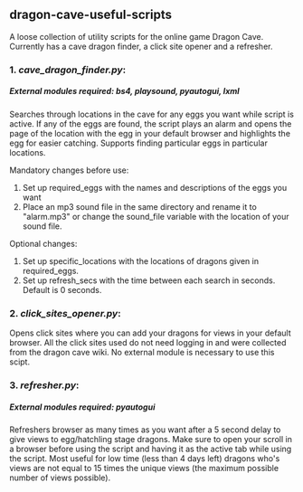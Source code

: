 ## dragon-cave-useful-scripts



A loose collection of utility scripts for the online game Dragon Cave. Currently has a cave dragon finder, a click site opener and a refresher.


### 1. *cave_dragon_finder.py*:
   
   ##### External modules required: bs4, playsound, pyautogui, lxml
   Searches through locations in the cave for any eggs you want while script is active. If any of the eggs are
   found, the script plays an alarm and opens the page of the location with the egg in your default browser and
   highlights the egg for easier catching. Supports finding particular eggs in particular locations.
   
   Mandatory changes before use:
   1) Set up required_eggs with the names and descriptions of the eggs you want 
   2) Place an mp3 sound file in the same directory and rename it to "alarm.mp3" or change the 
   sound_file variable with the location of your sound file. 
   
   Optional changes:
   1) Set up specific_locations with the locations of dragons given in required_eggs.
   2) Set up refresh_secs with the time between each search in seconds. Default is 0 seconds.

### 2. *click_sites_opener.py*:
   Opens click sites where you can add your dragons for views in your default browser. 
   All the click sites used do not need logging in and were collected from the dragon cave wiki. 
   No external module is necessary to use this scipt.


### 3. *refresher.py*:

   ##### External modules required: pyautogui
   Refreshers browser as many times as you want after a 5 second delay to give views to
   egg/hatchling stage dragons. Make sure to open your scroll in a browser before using the script 
   and having it as the active tab while using the script. Most useful for low time (less than
   4 days left) dragons who's views are not equal to 15 times the unique views (the maximum
   possible number of views possible). 
